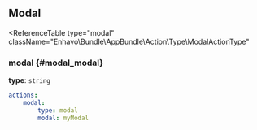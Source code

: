 ## Modal

<ReferenceTable
type="modal"
className="Enhavo\Bundle\AppBundle\Action\Type\ModalActionType"
>
> 
<template v-slot:options>
    <ReferenceOption name="modal" type="modal" />
</template>
<template v-slot:inherit>
    <ReferenceOption name="label" />,
    <ReferenceOption name="icon" />,
    <ReferenceOption name="translation_domain" />,
    <ReferenceOption name="hidden" />,
    <ReferenceOption name="permission" />
</template>
</ReferenceTable>


### modal {#modal_modal}

**type**: `string`

``` yaml
actions:
    modal:
        type: modal
        modal: myModal
```
